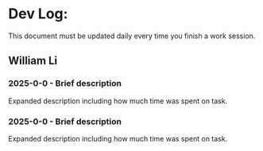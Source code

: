 # Dev Log:

This document must be updated daily every time you finish a work session.

## William Li

### 2025-0-0 - Brief description
Expanded description including how much time was spent on task.

### 2025-0-0 - Brief description
Expanded description including how much time was spent on task.
